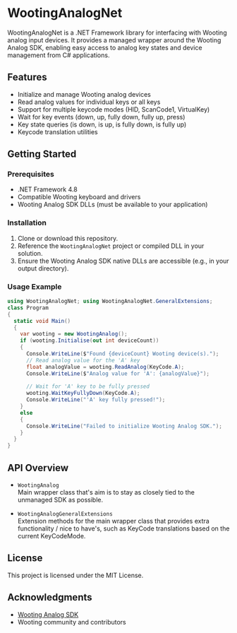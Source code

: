 # WootingAnalogNet

WootingAnalogNet is a .NET Framework library for interfacing with Wooting analog input devices. It provides a managed wrapper around the Wooting Analog SDK, enabling easy access to analog key states and device management from C# applications.

## Features

- Initialize and manage Wooting analog devices
- Read analog values for individual keys or all keys
- Support for multiple keycode modes (HID, ScanCode1, VirtualKey)
- Wait for key events (down, up, fully down, fully up, press)
- Key state queries (is down, is up, is fully down, is fully up)
- Keycode translation utilities

## Getting Started

### Prerequisites

- .NET Framework 4.8
- Compatible Wooting keyboard and drivers
- Wooting Analog SDK DLLs (must be available to your application)

### Installation

1. Clone or download this repository.
2. Reference the `WootingAnalogNet` project or compiled DLL in your solution.
3. Ensure the Wooting Analog SDK native DLLs are accessible (e.g., in your output directory).

### Usage Example
```csharp
using WootingAnalogNet; using WootingAnalogNet.GeneralExtensions;
class Program 
{ 
  static void Main() 
  { 
    var wooting = new WootingAnalog(); 
    if (wooting.Initialise(out int deviceCount)) 
    { 
      Console.WriteLine($"Found {deviceCount} Wooting device(s).");
      // Read analog value for the 'A' key
      float analogValue = wooting.ReadAnalog(KeyCode.A);
      Console.WriteLine($"Analog value for 'A': {analogValue}");
  
      // Wait for 'A' key to be fully pressed
      wooting.WaitKeyFullyDown(KeyCode.A);
      Console.WriteLine("'A' key fully pressed!");
    }
    else
    {
      Console.WriteLine("Failed to initialize Wooting Analog SDK.");
    }
  }
}
```

## API Overview

- `WootingAnalog`  
  Main wrapper class that's aim is to stay as closely tied to the unmanaged SDK as possible.

- `WootingAnalogGeneralExtensions`  
  Extension methods for the main wrapper class that provides extra functionality / nice to have's, such as KeyCode translations based on the current KeyCodeMode.

## License

This project is licensed under the MIT License.

## Acknowledgments

- [Wooting Analog SDK](https://github.com/WootingKb/wooting-analog-sdk)
- Wooting community and contributors
